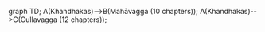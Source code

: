 graph TD;
    A(Khandhakas)-->B(Mahāvagga (10 chapters));
    A(Khandhakas)-->C(Cullavagga (12 chapters));
